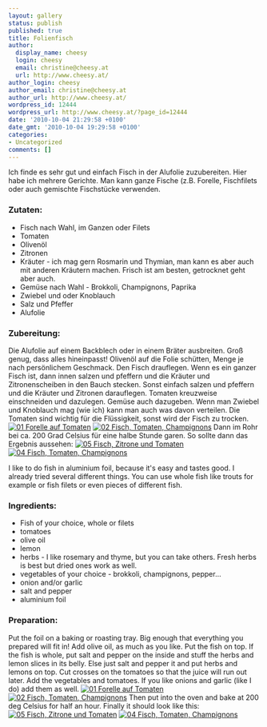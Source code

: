 ```yaml
---
layout: gallery
status: publish
published: true
title: Folienfisch
author:
  display_name: cheesy
  login: cheesy
  email: christine@cheesy.at
  url: http://www.cheesy.at/
author_login: cheesy
author_email: christine@cheesy.at
author_url: http://www.cheesy.at/
wordpress_id: 12444
wordpress_url: http://www.cheesy.at/?page_id=12444
date: '2010-10-04 21:29:58 +0100'
date_gmt: '2010-10-04 19:29:58 +0100'
categories:
- Uncategorized
comments: []
---
```

<!--:de-->Ich finde es sehr gut und einfach Fisch in der Alufolie zuzubereiten. Hier habe ich mehrere Gerichte. Man kann ganze Fische (z.B. Forelle, Fischfilets oder auch gemischte Fischstücke verwenden.
### Zutaten:
- Fisch nach Wahl, im Ganzen oder Filets
- Tomaten
- Olivenöl
- Zitronen
- Kräuter - ich mag gern Rosmarin und Thymian, man kann es aber auch mit anderen Kräutern machen. Frisch ist am besten, getrocknet geht aber auch.
- Gemüse nach Wahl - Brokkoli, Champignons, Paprika
- Zwiebel und oder Knoblauch
- Salz und Pfeffer
- Alufolie
### Zubereitung:
Die Alufolie auf einem Backblech oder in einem Bräter ausbreiten. Groß genug, dass alles hineinpasst!
Olivenöl auf die Folie schütten, Menge je nach persönlichem Geschmack.
Den Fisch drauflegen. Wenn es ein ganzer Fisch ist, dann innen salzen und pfeffern und die Kräuter und Zitronenscheiben in den Bauch stecken. Sonst einfach salzen und pfeffern und die Kräuter und Zitronen darauflegen.
Tomaten kreuzweise einschneiden und dazulegen. Gemüse auch dazugeben. Wenn man Zwiebel und Knoblauch mag (wie ich) kann man auch was davon verteilen. Die Tomaten sind wichtig für die Flüssigkeit, sonst wird der Fisch zu trocken.
[![](http://www.cheesy.at/wp-content/uploads/2010/10/folienfisch/01-Forelle-auf-Tomaten-300x200.jpg "01 Forelle auf Tomaten")](http://www.cheesy.at/wp-content/uploads/2010/10/folienfisch/01-Forelle-auf-Tomaten.jpg)
[![](http://www.cheesy.at/wp-content/uploads/2010/10/folienfisch/02-Fisch-Tomaten-Champignons-200x300.jpg "02 Fisch, Tomaten, Champignons")](http://www.cheesy.at/wp-content/uploads/2010/10/folienfisch/02-Fisch-Tomaten-Champignons.jpg)
Dann im Rohr bei ca. 200 Grad Celsius für eine halbe Stunde garen.
So sollte dann das Ergebnis aussehen:
[![](http://www.cheesy.at/wp-content/uploads/2010/10/folienfisch/05-Fisch-Zitrone-und-Tomaten-300x225.jpg "05 Fisch, Zitrone und Tomaten")](http://www.cheesy.at/wp-content/uploads/2010/10/folienfisch/05-Fisch-Zitrone-und-Tomaten.jpg)
[![](http://www.cheesy.at/wp-content/uploads/2010/10/folienfisch/04-Fisch-Tomaten-Champignons-300x200.jpg "04 Fisch, Tomaten, Champignons")](http://www.cheesy.at/wp-content/uploads/2010/10/folienfisch/04-Fisch-Tomaten-Champignons.jpg)
<!--:--><!--:en-->I like to do fish in aluminium foil, because it's easy and tastes good. I already tried several different things. You can use whole fish like trouts for example or fish filets or even pieces of different fish.
### Ingredients:
- Fish of your choice, whole or filets
- tomatoes
- olive oil
- lemon
- herbs - I like rosemary and thyme, but you can take others. Fresh herbs is best but dried ones work as well.
- vegetables of your choice - brokkoli, champignons, pepper...
- onion and/or garlic
- salt and pepper
- aluminium foil
### Preparation:
Put the foil on a baking or roasting tray. Big enough that everything you prepared will fit in!
Add olive oil, as much as you like.
Put the fish on top. If the fish is whole, put salt and pepper on the inside and stuff the herbs and lemon slices in its belly. Else just salt and pepper it and put herbs and lemons on top.
Cut crosses on the tomatoes so that the juice will run out later. Add the vegetables and tomatoes. If you like onions and garlic (like I do) add them as well.
[![](http://www.cheesy.at/wp-content/uploads/2010/10/folienfisch/01-Forelle-auf-Tomaten-300x200.jpg "01 Forelle auf Tomaten")](http://www.cheesy.at/wp-content/uploads/2010/10/folienfisch/01-Forelle-auf-Tomaten.jpg)
[![](http://www.cheesy.at/wp-content/uploads/2010/10/folienfisch/02-Fisch-Tomaten-Champignons-200x300.jpg "02 Fisch, Tomaten, Champignons")](http://www.cheesy.at/wp-content/uploads/2010/10/folienfisch/02-Fisch-Tomaten-Champignons.jpg)
Then put into the oven and bake at 200 deg Celsius for half an hour.
Finally it should look like this:
[![](http://www.cheesy.at/wp-content/uploads/2010/10/folienfisch/05-Fisch-Zitrone-und-Tomaten-300x225.jpg "05 Fisch, Zitrone und Tomaten")](http://www.cheesy.at/wp-content/uploads/2010/10/folienfisch/05-Fisch-Zitrone-und-Tomaten.jpg)
[![](http://www.cheesy.at/wp-content/uploads/2010/10/folienfisch/04-Fisch-Tomaten-Champignons-300x200.jpg "04 Fisch, Tomaten, Champignons")](http://www.cheesy.at/wp-content/uploads/2010/10/folienfisch/04-Fisch-Tomaten-Champignons.jpg)
<!--:-->
